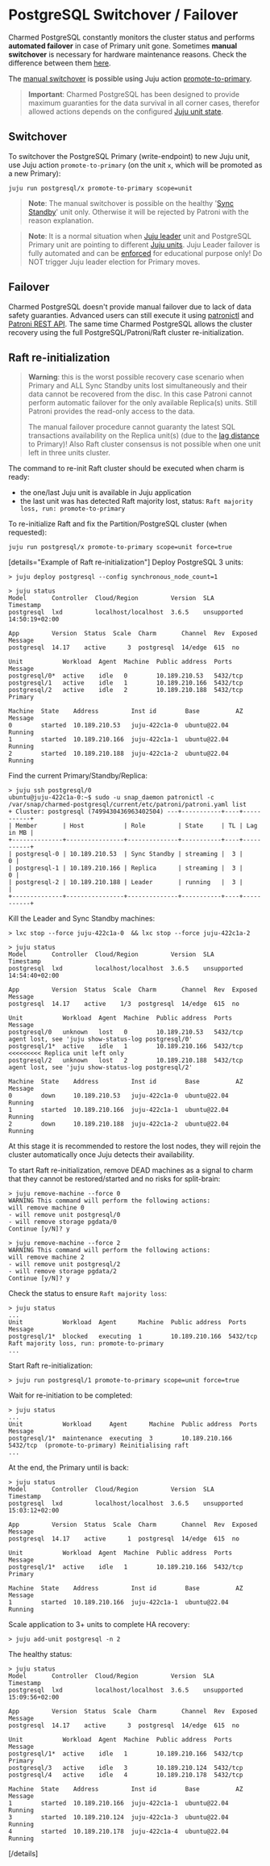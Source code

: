 # PostgreSQL Switchover / Failover

Charmed PostgreSQL constantly monitors the cluster status and performs **automated failover** in case of Primary unit gone. Sometimes **manual switchover** is necessary for hardware maintenance reasons. Check the difference between them [here](https://dbvisit.com/blog/difference-between-failover-vs-switchover).

The [manual switchover](https://en.wikipedia.org/wiki/Switchover) is possible using Juju action [promote-to-primary](https://charmhub.io/postgresql/actions#promote-to-primary). 

> **Important**: Charmed PostgreSQL has been designed to provide maximum guaranties for the data survival in all corner cases, therefor allowed actions depends on the configured [Juju unit state](/t/17525).

## Switchover 

To switchover the PostgreSQL Primary (write-endpoint) to new Juju unit, use Juju action `promote-to-primary` (on the unit `x`, which will be promoted as a new Primary):
```shell
juju run postgresql/x promote-to-primary scope=unit
```
> **Note**: The manual switchover is possible on the healthy '[Sync Standby](/t/17525)' unit only. Otherwise it will be rejected by Patroni with the reason explanation.

> **Note**: It is a normal situation when [Juju leader](https://documentation.ubuntu.com/juju/3.6/reference/unit/#leader-unit) unit and PostgreSQL Primary unit are pointing to different [Juju units](https://documentation.ubuntu.com/juju/3.6/reference/unit/). Juju Leader failover is fully automated and can be [enforced](https://github.com/canonical/jhack?tab=readme-ov-file#elect) for educational purpose only! Do NOT trigger Juju leader election for Primary moves.

## Failover

Charmed PostgreSQL doesn't provide manual failover due to lack of data safety guaranties.
Advanced users can still execute it using [patronictl](/t/17406#p-37204-patronictl-3) and [Patroni REST API](/t/17406#p-37204-patroni-rest-api-8). The same time Charmed PostgreSQL allows the cluster recovery using the full PostgreSQL/Patroni/Raft cluster re-initialization.

## Raft re-initialization

> **Warning**: this is the worst possible recovery case scenario when Primary and ALL Sync Standby units lost simultaneously and their data cannot be recovered from the disc. In this case Patroni cannot perform automatic failover for the only available Replica(s) units. Still Patroni provides the read-only access to the data.
>
> The manual failover procedure cannot guaranty the latest SQL transactions availability on the Replica unit(s) (due to the [lag distance](/t/17525#p-37314-replica-lag-disctance-4) to Primary)! Also Raft cluster consensus is not possible when one unit left in three units cluster. 

The command to re-init Raft cluster should be executed when charm is ready:
* the one/last Juju unit is available in Juju application
* the last unit was has detected Raft majority lost, status: `Raft majority loss, run: promote-to-primary`

To re-initialize Raft and fix the Partition/PostgreSQL cluster (when requested):
```shell
juju run postgresql/x promote-to-primary scope=unit force=true
```

[details="Example of Raft re-initialization"]
Deploy PostgreSQL 3 units:
```shell
> juju deploy postgresql --config synchronous_node_count=1

> juju status 
Model       Controller  Cloud/Region         Version  SLA          Timestamp
postgresql  lxd         localhost/localhost  3.6.5    unsupported  14:50:19+02:00

App         Version  Status  Scale  Charm       Channel  Rev  Exposed  Message
postgresql  14.17    active      3  postgresql  14/edge  615  no       

Unit           Workload  Agent  Machine  Public address  Ports     Message
postgresql/0*  active    idle   0        10.189.210.53   5432/tcp  
postgresql/1   active    idle   1        10.189.210.166  5432/tcp  
postgresql/2   active    idle   2        10.189.210.188  5432/tcp  Primary

Machine  State    Address         Inst id        Base          AZ  Message
0        started  10.189.210.53   juju-422c1a-0  ubuntu@22.04      Running
1        started  10.189.210.166  juju-422c1a-1  ubuntu@22.04      Running
2        started  10.189.210.188  juju-422c1a-2  ubuntu@22.04      Running
```
Find the current Primary/Standby/Replica:
```shell
> juju ssh postgresql/0
ubuntu@juju-422c1a-0:~$ sudo -u snap_daemon patronictl -c /var/snap/charmed-postgresql/current/etc/patroni/patroni.yaml list
+ Cluster: postgresql (7499430436963402504) ---+-----------+----+-----------+
| Member       | Host           | Role         | State     | TL | Lag in MB |
+--------------+----------------+--------------+-----------+----+-----------+
| postgresql-0 | 10.189.210.53  | Sync Standby | streaming |  3 |         0 |
| postgresql-1 | 10.189.210.166 | Replica      | streaming |  3 |         0 |
| postgresql-2 | 10.189.210.188 | Leader       | running   |  3 |           |
+--------------+----------------+--------------+-----------+----+-----------+
```

Kill the Leader and Sync Standby machines:
```shell
> lxc stop --force juju-422c1a-0  && lxc stop --force juju-422c1a-2

> juju status 
Model       Controller  Cloud/Region         Version  SLA          Timestamp
postgresql  lxd         localhost/localhost  3.6.5    unsupported  14:54:40+02:00

App         Version  Status  Scale  Charm       Channel  Rev  Exposed  Message
postgresql  14.17    active    1/3  postgresql  14/edge  615  no       

Unit           Workload  Agent  Machine  Public address  Ports     Message
postgresql/0   unknown   lost   0        10.189.210.53   5432/tcp  agent lost, see 'juju show-status-log postgresql/0'
postgresql/1*  active    idle   1        10.189.210.166  5432/tcp  <<<<<<<<< Replica unit left only
postgresql/2   unknown   lost   2        10.189.210.188  5432/tcp  agent lost, see 'juju show-status-log postgresql/2'

Machine  State    Address         Inst id        Base          AZ  Message
0        down     10.189.210.53   juju-422c1a-0  ubuntu@22.04      Running
1        started  10.189.210.166  juju-422c1a-1  ubuntu@22.04      Running
2        down     10.189.210.188  juju-422c1a-2  ubuntu@22.04      Running
```
At this stage it is recommended to restore the lost nodes, they will rejoin the cluster automatically once Juju detects their availability.

To start Raft re-initialization, remove DEAD machines as a signal to charm that they cannot be restored/started and no risks for split-brain:
```shell
> juju remove-machine --force 0 
WARNING This command will perform the following actions:
will remove machine 0
- will remove unit postgresql/0
- will remove storage pgdata/0
Continue [y/N]? y

> juju remove-machine --force 2
WARNING This command will perform the following actions:
will remove machine 2
- will remove unit postgresql/2
- will remove storage pgdata/2
Continue [y/N]? y
```
Check the status to ensure `Raft majority loss`:
```shell
> juju status
...
Unit           Workload  Agent      Machine  Public address  Ports     Message
postgresql/1*  blocked   executing  1        10.189.210.166  5432/tcp  Raft majority loss, run: promote-to-primary
...
```

Start Raft re-initialization:
```shell
> juju run postgresql/1 promote-to-primary scope=unit force=true
```

Wait for re-initiation to be completed:
```
> juju status
...
Unit           Workload     Agent      Machine  Public address  Ports     Message
postgresql/1*  maintenance  executing  3        10.189.210.166  5432/tcp  (promote-to-primary) Reinitialising raft
...
```

At the end, the Primary until is back:
```shell
> juju status
Model       Controller  Cloud/Region         Version  SLA          Timestamp
postgresql  lxd         localhost/localhost  3.6.5    unsupported  15:03:12+02:00

App         Version  Status  Scale  Charm       Channel  Rev  Exposed  Message
postgresql  14.17    active      1  postgresql  14/edge  615  no       

Unit           Workload  Agent  Machine  Public address  Ports     Message
postgresql/1*  active    idle   1        10.189.210.166  5432/tcp  Primary

Machine  State    Address         Inst id        Base          AZ  Message
1        started  10.189.210.166  juju-422c1a-1  ubuntu@22.04      Running
```

Scale application to 3+ units to complete HA recovery:
```shell
> juju add-unit postgresql -n 2
```

The healthy status:
```shell
> juju status
Model       Controller  Cloud/Region         Version  SLA          Timestamp
postgresql  lxd         localhost/localhost  3.6.5    unsupported  15:09:56+02:00

App         Version  Status  Scale  Charm       Channel  Rev  Exposed  Message
postgresql  14.17    active      3  postgresql  14/edge  615  no       

Unit           Workload  Agent  Machine  Public address  Ports     Message
postgresql/1*  active    idle   1        10.189.210.166  5432/tcp  Primary
postgresql/3   active    idle   3        10.189.210.124  5432/tcp  
postgresql/4   active    idle   4        10.189.210.178  5432/tcp  

Machine  State    Address         Inst id        Base          AZ  Message
1        started  10.189.210.166  juju-422c1a-1  ubuntu@22.04      Running
3        started  10.189.210.124  juju-422c1a-3  ubuntu@22.04      Running
4        started  10.189.210.178  juju-422c1a-4  ubuntu@22.04      Running
```
[/details]